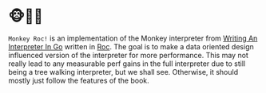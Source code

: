 # 🐵🤘🏼

`Monkey Roc!` is an implementation of the Monkey interpreter from [Writing An Interpreter In Go](https://interpreterbook.com/) written in [Roc](https://roc-lang.rog).
The goal is to make a data oriented design influenced version of the interpreter for more performance.
This may not really lead to any measurable perf gains in the full interpreter due to still being a tree walking interpreter, but we shall see.
Otherwise, it should mostly just follow the features of the book.
